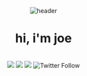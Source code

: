 <div align="center">
<img alt="header" src="https://i.pinimg.com/originals/a8/8b/e9/a88be9f7deb90c3e1779b9fd414ea8db.gif">
  <br>
  <h1>hi, i'm joe</h1>
<br>
  <img src="https://img.shields.io/badge/age-17-red?style=for-the-badge"> <img src="https://img.shields.io/badge/language-java-blue?style=for-the-badge&logo=java&logoColor=orange"> <img src="https://img.shields.io/badge/anime%20addiction%3F-ofc-yellow?style=for-the-badge"> <img alt="Twitter Follow" src="https://img.shields.io/twitter/follow/joehosten_?color=purple&label=Follow%20me%20on%20Twitter&logo=twitter&logoColor=red&style=for-the-badge">
